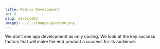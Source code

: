 ```yaml
---
title: Mobile Development
id: 3
slug: service03
image1: ../../images/picdemo.png
---
```


We don’t see app development as only coding. We look at the key success factors that will make the end product a success for its audience.
